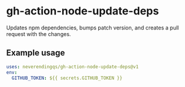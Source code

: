 # gh-action-node-update-deps

Updates npm dependencies, bumps patch version, and creates a pull request with the changes.

## Example usage

```yaml
uses: neverendingqs/gh-action-node-update-deps@v1
env:
  GITHUB_TOKEN: ${{ secrets.GITHUB_TOKEN }}
```
